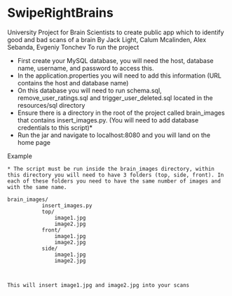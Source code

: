 # SwipeRightBrains

University Project for Brain Scientists to create public app which to identify good and bad scans of a brain
By Jack Light, Calum Mcalinden, Alex Sebanda, Evgeniy Tonchev
To run the project

 - First create your MySQL database, you will need the host, database name, username, and password to access this.
 - In the application.properties you will need to add this information (URL contains the host and database name)
 - On this database you will need to run schema.sql, remove_user_ratings.sql and trigger_user_deleted.sql located in the resources/sql directory
 - Ensure there is a directory in the root of the project called brain_images that contains insert_images.py. (You will need to add database credentials to this script)*
 - Run the jar and navigate to localhost:8080 and you will land on the home page
  
 Example
 ````
 * The script must be run inside the brain_images directory, within this directory you will need to have 3 folders (top, side, front). In each of these folders you need to have the same number of images and with the same name.
  
 brain_images/
            insert_images.py
            top/
                image1.jpg
                image2.jpg
            front/
                image1.jpg
                image2.jpg
            side/
                image1.jpg
                image2.jpg
            
               
               
 This will insert image1.jpg and image2.jpg into your scans
```` 